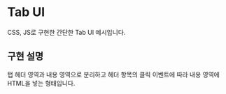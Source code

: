 # Tab UI

CSS, JS로 구현한 간단한 Tab UI 예시입니다.

## 구현 설명

탭 헤더 영역과 내용 영역으로 분리하고 헤더 항목의 클릭 이벤트에 따라 내용 영역에 HTML을 넣는 형태입니다.
